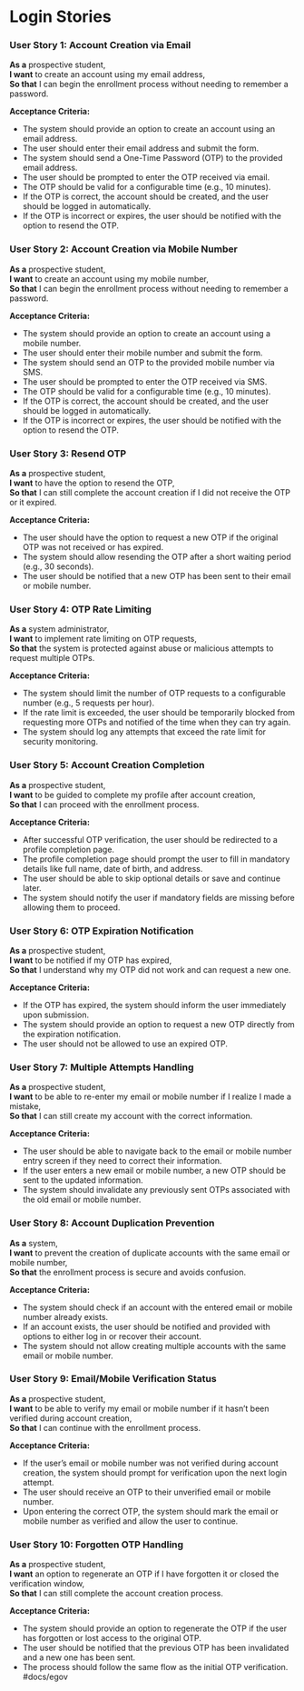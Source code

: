 # Login Stories

### **User Story 1: Account Creation via Email**

**As a** prospective student,  
**I want** to create an account using my email address,  
**So that** I can begin the enrollment process without needing to remember a password.

**Acceptance Criteria:**

- The system should provide an option to create an account using an email address.
- The user should enter their email address and submit the form.
- The system should send a One-Time Password (OTP) to the provided email address.
- The user should be prompted to enter the OTP received via email.
- The OTP should be valid for a configurable time (e.g., 10 minutes).
- If the OTP is correct, the account should be created, and the user should be logged in automatically.
- If the OTP is incorrect or expires, the user should be notified with the option to resend the OTP.

### **User Story 2: Account Creation via Mobile Number**

**As a** prospective student,  
**I want** to create an account using my mobile number,  
**So that** I can begin the enrollment process without needing to remember a password.

**Acceptance Criteria:**

- The system should provide an option to create an account using a mobile number.
- The user should enter their mobile number and submit the form.
- The system should send an OTP to the provided mobile number via SMS.
- The user should be prompted to enter the OTP received via SMS.
- The OTP should be valid for a configurable time (e.g., 10 minutes).
- If the OTP is correct, the account should be created, and the user should be logged in automatically.
- If the OTP is incorrect or expires, the user should be notified with the option to resend the OTP.

### **User Story 3: Resend OTP**

**As a** prospective student,  
**I want** to have the option to resend the OTP,  
**So that** I can still complete the account creation if I did not receive the OTP or it expired.

**Acceptance Criteria:**

- The user should have the option to request a new OTP if the original OTP was not received or has expired.
- The system should allow resending the OTP after a short waiting period (e.g., 30 seconds).
- The user should be notified that a new OTP has been sent to their email or mobile number.

### **User Story 4: OTP Rate Limiting**

**As a** system administrator,  
**I want** to implement rate limiting on OTP requests,  
**So that** the system is protected against abuse or malicious attempts to request multiple OTPs.

**Acceptance Criteria:**

- The system should limit the number of OTP requests to a configurable number (e.g., 5 requests per hour).
- If the rate limit is exceeded, the user should be temporarily blocked from requesting more OTPs and notified of the time when they can try again.
- The system should log any attempts that exceed the rate limit for security monitoring.

### **User Story 5: Account Creation Completion**

**As a** prospective student,  
**I want** to be guided to complete my profile after account creation,  
**So that** I can proceed with the enrollment process.

**Acceptance Criteria:**

- After successful OTP verification, the user should be redirected to a profile completion page.
- The profile completion page should prompt the user to fill in mandatory details like full name, date of birth, and address.
- The user should be able to skip optional details or save and continue later.
- The system should notify the user if mandatory fields are missing before allowing them to proceed.

### **User Story 6: OTP Expiration Notification**

**As a** prospective student,  
**I want** to be notified if my OTP has expired,  
**So that** I understand why my OTP did not work and can request a new one.

**Acceptance Criteria:**

- If the OTP has expired, the system should inform the user immediately upon submission.
- The system should provide an option to request a new OTP directly from the expiration notification.
- The user should not be allowed to use an expired OTP.

### **User Story 7: Multiple Attempts Handling**

**As a** prospective student,  
**I want** to be able to re-enter my email or mobile number if I realize I made a mistake,  
**So that** I can still create my account with the correct information.

**Acceptance Criteria:**

- The user should be able to navigate back to the email or mobile number entry screen if they need to correct their information.
- If the user enters a new email or mobile number, a new OTP should be sent to the updated information.
- The system should invalidate any previously sent OTPs associated with the old email or mobile number.

### **User Story 8: Account Duplication Prevention**

**As a** system,  
**I want** to prevent the creation of duplicate accounts with the same email or mobile number,  
**So that** the enrollment process is secure and avoids confusion.

**Acceptance Criteria:**

- The system should check if an account with the entered email or mobile number already exists.
- If an account exists, the user should be notified and provided with options to either log in or recover their account.
- The system should not allow creating multiple accounts with the same email or mobile number.

### **User Story 9: Email/Mobile Verification Status**

**As a** prospective student,  
**I want** to be able to verify my email or mobile number if it hasn’t been verified during account creation,  
**So that** I can continue with the enrollment process.

**Acceptance Criteria:**

- If the user’s email or mobile number was not verified during account creation, the system should prompt for verification upon the next login attempt.
- The user should receive an OTP to their unverified email or mobile number.
- Upon entering the correct OTP, the system should mark the email or mobile number as verified and allow the user to continue.

### **User Story 10: Forgotten OTP Handling**

**As a** prospective student,  
**I want** an option to regenerate an OTP if I have forgotten it or closed the verification window,  
**So that** I can still complete the account creation process.

**Acceptance Criteria:**

- The system should provide an option to regenerate the OTP if the user has forgotten or lost access to the original OTP.
- The user should be notified that the previous OTP has been invalidated and a new one has been sent.
- The process should follow the same flow as the initial OTP verification.
  #docs/egov

